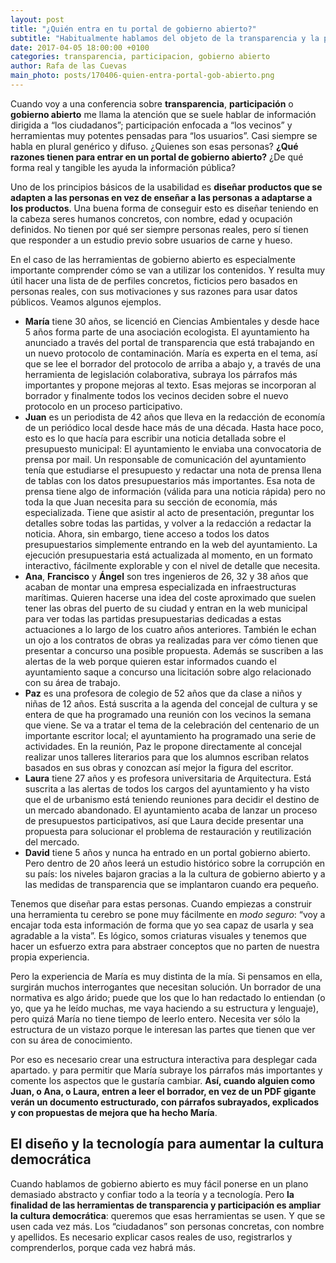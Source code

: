 ```yaml
---
layout: post
title: "¿Quién entra en tu portal de gobierno abierto?"
subtitle: "Habitualmente hablamos del objeto de la transparencia y la participación en générico: los ciudadanos. Pero ¿quienes son? ¿Qué motivos tienen para entrar en un portal de gobierno abierto?"
date: 2017-04-05 18:00:00 +0100
categories: transparencia, participacion, gobierno abierto
author: Rafa de las Cuevas
main_photo: posts/170406-quien-entra-portal-gob-abierto.png
---
```


Cuando voy a una conferencia sobre **transparencia**, **participación** o **gobierno abierto** me llama la atención que se suele hablar de información dirigida a “los ciudadanos”; participación enfocada a “los vecinos” y herramientas muy potentes pensadas para “los usuarios”. Casi siempre se habla en plural genérico y difuso. ¿Quienes son esas personas? **¿Qué razones tienen para entrar en un portal de gobierno abierto?** ¿De qué forma real y tangible les ayuda la información pública?

Uno de los principios básicos de la usabilidad es **diseñar productos que se adapten a las personas en vez de enseñar a las personas a adaptarse a los productos**. Una buena forma de conseguir esto es diseñar teniendo en la cabeza seres humanos concretos, con nombre, edad y ocupación definidos. No tienen por qué ser siempre personas reales, pero sí tienen que responder a un estudio previo sobre usuarios de carne y hueso.

En el caso de las herramientas de gobierno abierto es especialmente importante comprender cómo se van a utilizar los contenidos. Y resulta muy útil hacer una lista de de perfiles concretos, ficticios pero basados en personas reales, con sus motivaciones y sus razones para usar datos públicos. Veamos algunos ejemplos.

- **María** tiene 30 años, se licenció en Ciencias Ambientales y desde hace 5 años forma parte de una asociación ecologista. El ayuntamiento ha anunciado a través del portal de transparencia que está trabajando en un nuevo protocolo de contaminación. María es experta en el tema, así que se lee el borrador del protocolo de arriba a abajo y, a través de una herramienta de legislación colaborativa, subraya los párrafos más importantes y propone mejoras al texto. Esas mejoras se incorporan al borrador y finalmente todos los vecinos deciden sobre el nuevo protocolo en un proceso participativo.
- **Juan** es un periodista de 42 años que lleva en la redacción de economía de un periódico local desde hace más de una década. Hasta hace poco, esto es lo que hacía para escribir una noticia detallada sobre el presupuesto municipal: El ayuntamiento le enviaba una convocatoria de prensa por mail. Un responsable de comunicación del ayuntamiento tenía que estudiarse el presupuesto y redactar una nota de prensa llena de tablas con los datos presupuestarios más importantes. Esa nota de prensa tiene algo de información (válida para una noticia rápida) pero no toda la que Juan necesita para su sección de economía, más especializada. Tiene que asistir al acto de presentación, preguntar los detalles sobre todas las partidas, y volver a la redacción a redactar la noticia.
Ahora, sin embargo, tiene acceso a todos los datos presupuestarios simplemente entrando en la web del ayuntamiento. La ejecución presupuestaria está actualizada al momento, en un formato interactivo, fácilmente explorable y con el nivel de detalle que necesita.
- **Ana**, **Francisco** y **Ángel** son tres ingenieros de 26, 32 y 38 años que acaban de montar una empresa especializada en infraestructuras marítimas. Quieren hacerse una idea del coste aproximado que suelen tener las obras del puerto de su ciudad y entran en la web municipal para ver todas las partidas presupuestarias dedicadas a estas actuaciones a lo largo de los cuatro años anteriores. También le echan un ojo a los contratos de obras ya realizadas para ver cómo tienen que presentar a concurso una posible propuesta. Además se suscriben a las alertas de la web porque quieren estar informados cuando el ayuntamiento saque a concurso una licitación sobre algo relacionado con su área de trabajo.
- **Paz** es una profesora de colegio de 52 años que da clase a niños y niñas de 12 años. Está suscrita a la agenda del concejal de cultura y se entera de que ha programado una reunión con los vecinos la semana que viene. Se va a  tratar el tema de la celebración del centenario de un importante escritor local; el ayuntamiento ha programado una serie de actividades. En la reunión, Paz le propone directamente al concejal realizar unos talleres literarios para que los alumnos escriban relatos basados en sus obras y conozcan así mejor la figura del escritor.
- **Laura** tiene 27 años y es profesora universitaria de Arquitectura. Está suscrita a las alertas de todos los cargos del ayuntamiento y ha visto que el de urbanismo está teniendo reuniones para decidir el destino de un mercado abandonado. El ayuntamiento acaba de lanzar un proceso de presupuestos participativos, así que Laura decide presentar una propuesta para solucionar el problema de restauración y reutilización del mercado.
- **David** tiene 5 años y nunca ha entrado en un portal gobierno abierto. Pero dentro de 20 años leerá un estudio histórico sobre la corrupción en su país: los niveles bajaron gracias a la la cultura de gobierno abierto y a las medidas de transparencia que se implantaron cuando era pequeño.

Tenemos que diseñar para estas personas. Cuando empiezas a construir una herramienta tu cerebro se pone muy fácilmente en _modo seguro_: “voy a encajar toda esta información de forma que yo sea capaz de usarla y sea agradable a la vista”. Es lógico, somos criaturas visuales y tenemos que hacer un esfuerzo extra para abstraer conceptos que no parten de nuestra propia experiencia.

Pero la experiencia de María es muy distinta de la mía. Si pensamos en ella, surgirán muchos interrogantes que necesitan solución. Un borrador de una normativa es algo árido; puede que los que lo han redactado lo entiendan (o yo, que ya he leído muchas, me vaya haciendo a su estructura y lenguaje), pero quizá María no tiene tiempo de leerlo entero. Necesita ver sólo la estructura de un vistazo porque le interesan las partes que tienen que ver con su área de conocimiento.

Por eso es necesario crear una estructura interactiva para desplegar cada apartado. y para permitir que María subraye los párrafos más importantes y comente los aspectos que le gustaría cambiar. **Así, cuando alguien como Juan, o Ana, o Laura, entren a leer el borrador, en vez de un PDF gigante verán un documento estructurado, con párrafos subrayados, explicados y con propuestas de mejora que ha hecho María**.


## El diseño y la tecnología para aumentar la cultura democrática

Cuando hablamos de gobierno abierto es muy fácil ponerse en un plano demasiado abstracto y confiar todo a la teoría y a tecnología. Pero **la finalidad de las herramientas de transparencia y participación es ampliar la cultura democrática**: queremos que esas herramientas se usen. Y que se usen cada vez más. Los “ciudadanos” son personas concretas, con nombre y apellidos. Es necesario explicar casos reales de uso, registrarlos y comprenderlos, porque cada vez habrá más.
